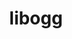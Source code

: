 ---
title: "libogg"
layout: cache
categories: [package, develop-2024-05-19]
meta: {"versions": ["1.3.5"], "compilers": ["apple-clang@=15.0.0", "gcc@=11.1.0", "gcc@=11.4.0", "gcc@=7.3.1", "gcc@=9.4.0", "msvc@=19.39.33523"], "oss": ["amzn2", "ubuntu20.04", "ubuntu22.04", "ventura", "windows10.0.20348"], "platforms": ["darwin", "linux", "windows"], "targets": ["aarch64", "neoverse_n1", "neoverse_v1", "ppc64le", "x86_64", "x86_64_v3"], "stacks": ["aws-isc", "aws-isc-aarch64", "data-vis-sdk", "e4s", "e4s-neoverse_v1", "e4s-power", "e4s-rocm-external", "ml-darwin-aarch64-mps", "ml-linux-x86_64-cpu", "ml-linux-x86_64-cuda", "root", "windows-vis"], "num_specs": 9, "num_specs_by_stack": {"ml-darwin-aarch64-mps": 1, "root": 9, "aws-isc-aarch64": 2, "aws-isc": 1, "e4s-power": 1, "data-vis-sdk": 1, "e4s-neoverse_v1": 1, "e4s": 1, "ml-linux-x86_64-cpu": 1, "ml-linux-x86_64-cuda": 1, "e4s-rocm-external": 1, "windows-vis": 1}}
spec_details: [{"hash": "qyjhegon3b463j7ipgy5ssgbhqoihz2x", "compiler": "apple-clang@=15.0.0", "versions": ["1.3.5"], "os": "ventura", "platform": "darwin", "target": "aarch64", "variants": ["build_system=autotools"], "stacks": ["ml-darwin-aarch64-mps", "root"], "size": "-", "tarball": "https://binaries.spack.io/releases/develop-2024-05-19/build_cache/darwin-ventura-aarch64/apple-clang-15.0.0/libogg-1.3.5/darwin-ventura-aarch64-apple-clang-15.0.0-libogg-1.3.5-qyjhegon3b463j7ipgy5ssgbhqoihz2x.spack"}, {"hash": "fpcvovnbzk3aiez5ow6pnf4ba2kehkgk", "compiler": "gcc@=7.3.1", "versions": ["1.3.5"], "os": "amzn2", "platform": "linux", "target": "aarch64", "variants": ["build_system=autotools"], "stacks": ["root", "aws-isc-aarch64"], "size": "-", "tarball": "https://binaries.spack.io/releases/develop-2024-05-19/build_cache/linux-amzn2-aarch64/gcc-7.3.1/libogg-1.3.5/linux-amzn2-aarch64-gcc-7.3.1-libogg-1.3.5-fpcvovnbzk3aiez5ow6pnf4ba2kehkgk.spack"}, {"hash": "ficj57c6dohrcd6be4kf3mb7dugohci4", "compiler": "gcc@=7.3.1", "versions": ["1.3.5"], "os": "amzn2", "platform": "linux", "target": "neoverse_n1", "variants": ["build_system=autotools"], "stacks": ["root", "aws-isc-aarch64"], "size": "-", "tarball": "https://binaries.spack.io/releases/develop-2024-05-19/build_cache/linux-amzn2-neoverse_n1/gcc-7.3.1/libogg-1.3.5/linux-amzn2-neoverse_n1-gcc-7.3.1-libogg-1.3.5-ficj57c6dohrcd6be4kf3mb7dugohci4.spack"}, {"hash": "yyxkuvvhrf4dzww27ob5xlxfxgzgv3ci", "compiler": "gcc@=7.3.1", "versions": ["1.3.5"], "os": "amzn2", "platform": "linux", "target": "x86_64_v3", "variants": ["build_system=autotools"], "stacks": ["root", "aws-isc"], "size": "-", "tarball": "https://binaries.spack.io/releases/develop-2024-05-19/build_cache/linux-amzn2-x86_64_v3/gcc-7.3.1/libogg-1.3.5/linux-amzn2-x86_64_v3-gcc-7.3.1-libogg-1.3.5-yyxkuvvhrf4dzww27ob5xlxfxgzgv3ci.spack"}, {"hash": "oqzh6vqc4svwbjgzgfwe6hucccn74zxq", "compiler": "gcc@=9.4.0", "versions": ["1.3.5"], "os": "ubuntu20.04", "platform": "linux", "target": "ppc64le", "variants": ["build_system=autotools"], "stacks": ["root", "e4s-power"], "size": "-", "tarball": "https://binaries.spack.io/releases/develop-2024-05-19/build_cache/linux-ubuntu20.04-ppc64le/gcc-9.4.0/libogg-1.3.5/linux-ubuntu20.04-ppc64le-gcc-9.4.0-libogg-1.3.5-oqzh6vqc4svwbjgzgfwe6hucccn74zxq.spack"}, {"hash": "volqohbhxgaxnfys44uvuioenfweysxl", "compiler": "gcc@=11.1.0", "versions": ["1.3.5"], "os": "ubuntu20.04", "platform": "linux", "target": "x86_64_v3", "variants": ["build_system=autotools"], "stacks": ["data-vis-sdk", "root"], "size": "-", "tarball": "https://binaries.spack.io/releases/develop-2024-05-19/build_cache/linux-ubuntu20.04-x86_64_v3/gcc-11.1.0/libogg-1.3.5/linux-ubuntu20.04-x86_64_v3-gcc-11.1.0-libogg-1.3.5-volqohbhxgaxnfys44uvuioenfweysxl.spack"}, {"hash": "tshymt5lst7p735ui5jcl234l3m36ivb", "compiler": "gcc@=11.4.0", "versions": ["1.3.5"], "os": "ubuntu22.04", "platform": "linux", "target": "neoverse_v1", "variants": ["build_system=autotools"], "stacks": ["e4s-neoverse_v1", "root"], "size": "-", "tarball": "https://binaries.spack.io/releases/develop-2024-05-19/build_cache/linux-ubuntu22.04-neoverse_v1/gcc-11.4.0/libogg-1.3.5/linux-ubuntu22.04-neoverse_v1-gcc-11.4.0-libogg-1.3.5-tshymt5lst7p735ui5jcl234l3m36ivb.spack"}, {"hash": "bbocmncsukox2wbl25fy7qce73dtns3b", "compiler": "gcc@=11.4.0", "versions": ["1.3.5"], "os": "ubuntu22.04", "platform": "linux", "target": "x86_64_v3", "variants": ["build_system=autotools"], "stacks": ["e4s", "ml-linux-x86_64-cpu", "ml-linux-x86_64-cuda", "e4s-rocm-external", "root"], "size": "-", "tarball": "https://binaries.spack.io/releases/develop-2024-05-19/build_cache/linux-ubuntu22.04-x86_64_v3/gcc-11.4.0/libogg-1.3.5/linux-ubuntu22.04-x86_64_v3-gcc-11.4.0-libogg-1.3.5-bbocmncsukox2wbl25fy7qce73dtns3b.spack"}, {"hash": "ufqzivc3axkkzxapeo5yvose2yvpmzpi", "compiler": "msvc@=19.39.33523", "versions": ["1.3.5"], "os": "windows10.0.20348", "platform": "windows", "target": "x86_64", "variants": ["build_system=cmake", "build_type=Release", "generator=ninja", "~ipo", "+pic", "+shared"], "stacks": ["windows-vis", "root"], "size": "-", "tarball": "https://binaries.spack.io/releases/develop-2024-05-19/build_cache/windows-windows10.0.20348-x86_64/msvc-19.39.33523/libogg-1.3.5/windows-windows10.0.20348-x86_64-msvc-19.39.33523-libogg-1.3.5-ufqzivc3axkkzxapeo5yvose2yvpmzpi.spack"}]
---